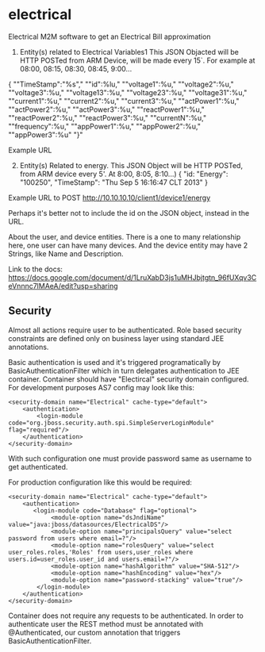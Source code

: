 electrical
==========

Electrical M2M software to get an Electrical Bill approximation


1. Entity(s) related to Electrical Variables1
This JSON Objacted will be HTTP POSTed from ARM Device, will be made every 15`. 
For example at 08:00, 08:15, 08:30, 08:45, 9:00... 


{
 "\"TimeStamp\":\"%s\","
			"\"id\":%lu,"
			"\"voltage1\":%u,"
			"\"voltage2\":%u,"
			"\"voltage3\":%u,"
			"\"voltage13\":%u,"
			"\"voltage23\":%u,"
			"\"voltage31\":%u,"
			"\"current1\":%u,"
			"\"current2\":%u,"
			"\"current3\":%u,"
			"\"actPower1\":%u,"
			"\"actPower2\":%u,"
			"\"actPower3\":%u,"
			"\"reactPower1\":%u,"
			"\"reactPower2\":%u,"
			"\"reactPower3\":%u,"
			"\"currentN\":%u,"
			"\"frequency\":%u,"
			"\"appPower1\":%u,"
			"\"appPower2\":%u,"
			"\"appPower3\":%u"
			"}"
			
Example URL 
			
2. Entity(s) Related to energy.
This JSON Object will be HTTP POSTed, from ARM device every 5'. At 8:00, 8:05, 8:10...)
{
    "id: 
    "Energy": "100250",
    "TimeStamp": "Thu Sep  5 16:16:47 CLT 2013"
}

Example URL to POST http://10.10.10.10/client1/device1/energy


Perhaps it's better not to include the id on the JSON object, instead in the URL.

About the user, and device entities. There is a one to many relationship here, one user can have many devices.
And the device entity  may have 2 Strings, like Name and Description.




Link to the docs:
https://docs.google.com/document/d/1LruXabD3js1uMHJbjtgtn_96fUXqv3CeVnnnc7lMAeA/edit?usp=sharing

Security
---

Almost all actions require user to be authenticated.
Role based security constraints are defined only on business layer using standard JEE annotations.

Basic authentication is used and it's triggered programatically by BasicAuthenticationFilter which in turn delegates authentication to JEE container.
Container should have "Electircal" security domain configured.
For development purposes AS7 config may look like this:

    <security-domain name="Electrical" cache-type="default">
        <authentication>
            <login-module code="org.jboss.security.auth.spi.SimpleServerLoginModule" flag="required"/>
        </authentication>
    </security-domain>

With such configuration one must provide password same as username to get authenticated.

For production configuration like this would be required:

    <security-domain name="Electrical" cache-type="default">
        <authentication>
           <login-module code="Database" flag="optional">
                <module-option name="dsJndiName" value="java:jboss/datasources/ElectricalDS"/>
                <module-option name="principalsQuery" value="select password from users where email=?"/>
                <module-option name="rolesQuery" value="select user_roles.roles,'Roles' from users,user_roles where users.id=user_roles.user_id and users.email=?"/>
                <module-option name="hashAlgorithm" value="SHA-512"/>
                <module-option name="hashEncoding" value="hex"/>
                <module-option name="password-stacking" value="true"/>
            </login-module>
        </authentication>
    </security-domain>

Container does not require any requests to be authenticated. In order to authenticate user the REST method must be annotated with @Authenticated,
our custom annotation that triggers BasicAuthenticationFilter.
